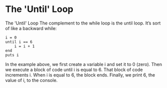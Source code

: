 # The 'Until' Loop

The 'Until' Loop
The complement to the while loop is the until loop. It’s sort of like a backward while:

    i = 0
    until i == 6
        i = i + 1
    end
    puts i

In the example above, we first create a variable i and set it to 0 (zero).
Then we execute a block of code until i is equal to 6. That block of code increments i.
When i is equal to 6, the block ends.
Finally, we print 6, the value of i, to the console.
